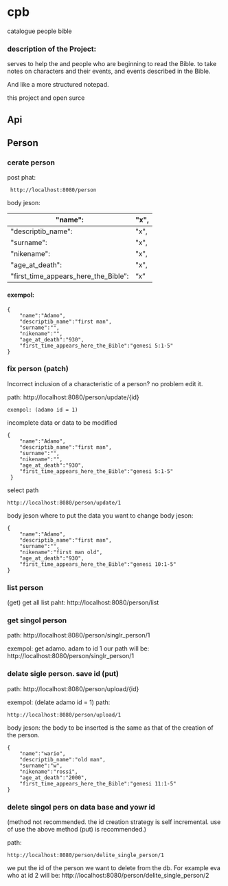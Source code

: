 # cpb
catalogue people bible

### description of the Project:
serves to help the and people who are beginning to read the Bible.
to take notes on characters and their events, and events described in the Bible.

And like a more structured notepad.

this project and open surce


## Api

## Person
### cerate person
post
phat:

     http://localhost:8080/person

body jeson:

| "name": | "x", |
| --- | --- |
| "descriptib_name": | "x", |
| "surname": | "x", |
| "nikename": | "x", |
| "age_at_death": | "x", |
| "first_time_appears_here_the_Bible”: | “x” |

#### exempol:

    {
        "name":"Adamo",
        "descriptib_name":"first man",
        "surname":"",
        "nikename":"",
        "age_at_death":"930",
        "first_time_appears_here_the_Bible":"genesi 5:1-5"
    }

### fix person (patch)
Incorrect inclusion of a characteristic of a person?
no problem edit it.

path: http://localhost:8080/person/update/{id}

    exempol: (adamo id = 1)
incomplete data or data to be modified
 
    {
        "name":"Adamo",
        "descriptib_name":"first man",
        "surname":"",
        "nikename":"",
        "age_at_death":"930",
        "first_time_appears_here_the_Bible":"genesi 5:1-5"
     }
 
select path

    http://localhost:8080/person/update/1
body jeson where to put the data you want to change
body jeson:

    {
        "name":"Adamo",
        "descriptib_name":"first man",
        "surname":"",
        "nikename":"first man old",
        "age_at_death":"930",
        "first_time_appears_here_the_Bible":"genesi 10:1-5"
    }

### list person
(get)
get all list
paht: http://localhost:8080/person/list

### get singol person
path: http://localhost:8080/person/singlr_person/1

exempol: get adamo.
adam to id 1
our path will be: http://localhost:8080/person/singlr_person/1

### delate sigle person. save id (put)

path: http://localhost:8080/person/upload/{id}

exempol: (delate adamo id = 1)
path: 

    http://localhost:8080/person/upload/1

body jeson:
the body to be inserted is the same as that of the creation of the person.
    
    {
        "name":"wario",
        "descriptib_name":"old man",
        "surname":"w",
        "nikename":"rossi",
        "age_at_death":"2000",
        "first_time_appears_here_the_Bible":"genesi 11:1-5"
    }

### delete singol pers on data base and yowr id
(method not recommended. the id creation strategy is self incremental.
use of use the above method (put) is recommended.)

path: 

    http://localhost:8080/person/delite_single_person/1

we put the id of the person we want to delete from the db.
For example eva who at id 2 will be:
http://localhost:8080/person/delite_single_person/2


